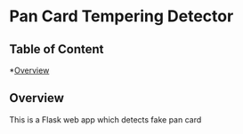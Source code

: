 # Pan Card Tempering Detector

## Table of Content
*[Overview](#overview)


## Overview
This is a Flask web app which detects fake pan card
